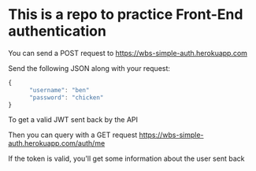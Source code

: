 # This is a repo to practice Front-End authentication

You can send a POST request to https://wbs-simple-auth.herokuapp.com 

Send the following JSON along with your request:

```js
{
      "username": "ben"
      "password": "chicken"
}
```

To get a valid JWT sent back by the API

Then you can query with a GET request https://wbs-simple-auth.herokuapp.com/auth/me

If the token is valid, you'll get some information about the user sent back

